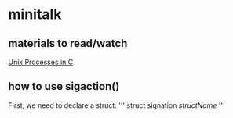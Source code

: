# minitalk

## materials to read/watch
[Unix Processes in C](https://www.youtube.com/playlist?list=PLfqABt5AS4FkW5mOn2Tn9ZZLLDwA3kZUY)

## how to use sigaction()
First, we need to declare a struct:
'''
struct signation _structName_
'''
